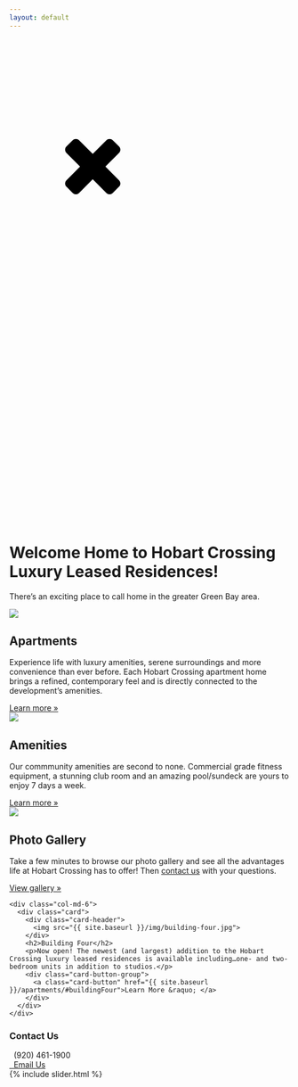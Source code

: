 ```yaml
---
layout: default
---
```

<div class="videoOverlay">
  <div class="videoWrapper">
  <svg class="iconWrap" version="1.1" xmlns="http://www.w3.org/2000/svg" xmlns:xlink="http://www.w3.org/1999/xlink">
  <defs>
  <symbol id="icon-close" viewBox="0 0 22 28">
  <title>close</title>
  <path d="M20.281 20.656c0 0.391-0.156 0.781-0.438 1.062l-2.125 2.125c-0.281 0.281-0.672 0.438-1.062 0.438s-0.781-0.156-1.062-0.438l-4.594-4.594-4.594 4.594c-0.281 0.281-0.672 0.438-1.062 0.438s-0.781-0.156-1.062-0.438l-2.125-2.125c-0.281-0.281-0.438-0.672-0.438-1.062s0.156-0.781 0.438-1.062l4.594-4.594-4.594-4.594c-0.281-0.281-0.438-0.672-0.438-1.062s0.156-0.781 0.438-1.062l2.125-2.125c0.281-0.281 0.672-0.438 1.062-0.438s0.781 0.156 1.062 0.438l4.594 4.594 4.594-4.594c0.281-0.281 0.672-0.438 1.062-0.438s0.781 0.156 1.062 0.438l2.125 2.125c0.281 0.281 0.438 0.672 0.438 1.062s-0.156 0.781-0.438 1.062l-4.594 4.594 4.594 4.594c0.281 0.281 0.438 0.672 0.438 1.062z"></path>
  </symbol>
  </defs>
  </svg>
  <svg id="close" class="icon icon-close"><use xlink:href="#icon-close"></use></svg>
  <script src="https://fast.wistia.com/embed/medias/zx6jri3a4x.jsonp" async></script><script src="https://fast.wistia.com/assets/external/E-v1.js" async></script><div class="wistia_responsive_padding" style="padding:56.25% 0 0 0;position:relative;"><div class="wistia_responsive_wrapper" style="height:100%;left:0;position:absolute;top:0;width:100%;"><div class="wistia_embed wistia_async_zx6jri3a4x videoFoam=true" style="height:100%;position:relative;width:100%">&nbsp;</div></div></div>
  </div>
</div>

<div class="header-image">
<script src="https://fast.wistia.com/embed/medias/zx6jri3a4x.jsonp" async></script><script src="https://fast.wistia.com/assets/external/E-v1.js" async></script><div class="wistia_responsive_padding" style="padding:56.25% 0 0 0;position:relative;"><div class="wistia_responsive_wrapper" style="height:100%;left:0;position:absolute;top:0;width:100%;"><div class="wistia_embed wistia_async_zx6jri3a4x videoFoam=true" style="height:100%;position:relative;width:100%">&nbsp;</div></div></div>
</div>
<div class="container">
  <div class="row">
    <div class="col-md-12 center-block">
      <div class="card header-card">
        <h1>Welcome Home to Hobart Crossing Luxury Leased Residences!</h1>
        <p class="text-center">There’s an exciting place to call home in the greater Green Bay area.</p>
      </div>
    </div>
  </div>
  <div class="row">
    <div class="col-md-6">
      <div class="card">
        <div class="card-header">
          <img src="{{ site.baseurl }}/img/hobart-crossing-luxury-leased-residences-2.jpg">
        </div>
        <h2>Apartments</h2>
        <p>Experience life with luxury amenities, serene surroundings and more convenience than ever before. Each Hobart Crossing apartment home brings a refined, contemporary feel and is directly connected to the development’s amenities.</p>
        <div class="card-button-group">
          <a class="card-button" href="{{ site.baseurl }}/apartments">Learn more &raquo;</a>
        </div>
      </div>
    </div>
    <div class="col-md-6">
      <div class="card">
        <div class="card-header">
          <img src="{{ site.baseurl }}/img/hobart-crossing-amenities.jpg">
        </div>
        <h2>Amenities</h2>
        <p>Our commmunity amenities are second to none. Commercial grade fitness equipment, a stunning club room and an amazing pool/sundeck are yours to enjoy 7 days a week.</p>
        <p class="padding-card-hack"> </p>
        <div class="card-button-group">
          <a class="card-button" href="{{ site.baseurl }}/amenities">Learn more &raquo;</a>
        </div>
      </div>
    </div>
  </div>

  <div class="row">
    <div class="col-md-6">
      <div class="card">
        <div class="card-header">
          <img src="{{ site.baseurl }}/img/hobart-crossing-luxury-commons-area.jpg">
        </div>
        <h2>Photo Gallery</h2>
        <p>Take a few minutes to browse our photo gallery and see all the advantages life at Hobart Crossing has to offer! Then <a href="{{ site.baseurl }}/contact">contact us</a> with your questions. </p>
        <div class="card-button-group">
          <a class="card-button" href="{{ site.baseurl }}/gallery">View gallery &raquo; </a>
        </div>
      </div>
    </div>

    <div class="col-md-6">
      <div class="card">
        <div class="card-header">
          <img src="{{ site.baseurl }}/img/building-four.jpg">
        </div>
        <h2>Building Four</h2>
        <p>Now open! The newest (and largest) addition to the Hobart Crossing luxury leased residences is available including…one- and two-bedroom units in addition to studios.</p>
        <div class="card-button-group">
          <a class="card-button" href="{{ site.baseurl }}/apartments/#buildingFour">Learn More &raquo; </a>
        </div>
      </div>
    </div>
  </div>

  <div class="row">
    <div class="col-md-6 col-md-offset-3">
      <div class="card">
        <h3>Contact Us</h3>
        <div class="card-button-group">
          <div class="card-button"><span class="glyphicon glyphicon-earphone"></span>&nbsp;&nbsp;(920) 461-1900</div>
          <a class="card-button" href="mailto:hobartcrossingapartments@gmail.com"><span class="glyphicon glyphicon-envelope"></span>&nbsp;&nbsp;Email Us</a>
        </div>
      </div>
    </div>
  </div>
  <div class="row">
    {% include slider.html %}
  </div>
</div>

